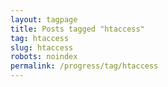 ```yaml
---
layout: tagpage
title: Posts tagged "htaccess"
tag: htaccess
slug: htaccess
robots: noindex
permalink: /progress/tag/htaccess
---
```

